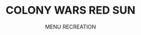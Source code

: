 ---
title: COLONY WARS RED SUN
subtitle: MENU RECREATION
icon: rocket
image: /img/red_sun_preview.png
link: /red_sun/
---